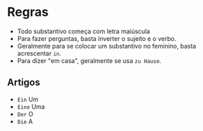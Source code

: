 # Regras

-   Todo substantivo começa com letra maiúscula
-   Para fazer perguntas, basta inverter o sujeito e o verbo.
-   Geralmente para se colocar um substantivo no feminino, basta acrescentar `in`.
-   Para dizer "em casa", geralmente se usa `zu Hause`.

## Artigos

-   `Ein` Um
-   `Eine` Uma
-   `Der` O
-   `Die` A
